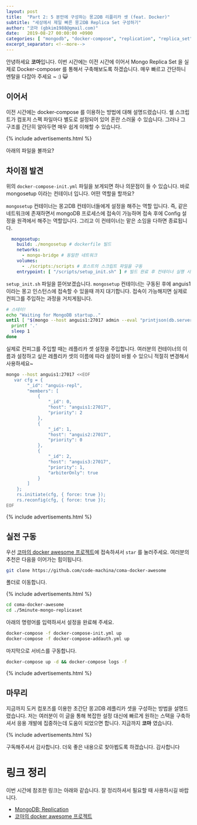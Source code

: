 ```yaml
---
layout: post
title:  "Part 2: 5 분만에 구성하는 몽고DB 리플리카 셋 (feat. Docker)"
subtitle: "세상에서 제일 빠른 몽고DB Replica Set 구성하기"
author: "코마 (gbkim1988@gmail.com)"
date:   2019-08-27 00:00:00 +0900
categories: [ "mongodb", "docker-compose", "replication", "replica_set"]
excerpt_separator: <!--more-->
---
```


안녕하세요 **코마**입니다. 이번 시간에는 이전 시간에 이어서 Mongo Replica Set 을 실제로 Docker-composer 를 통해서 구축해보도록 하겠습니다. 매우 빠르고 간단하니 멘탈을 다잡아 주세요 ~ :) 😺

<!--more-->

## 이어서

이전 시간에는 docker-compose 를 이용하는 방법에 대해 설명드렸습니다. 쉘 스크립트가 컴포저 스펙 파일마다 별도로 설정되어 있어 혼란 스러울 수 있습니다. 그러나 그 구조를 간단히 알아두면 매우 쉽게 이해할 수 있습니다.

{% include advertisements.html %}

아래의 파일을 볼까요?

<script src="https://gist.github.com/code-machina/8e93b30a8384699485e7e12d39be3d95.js"></script>

## 차이점 발견

위의 `docker-compose-init.yml` 파일을 보게되면 하나 의문점이 들 수 있습니다. 바로 mongosetup 이라는 컨테이너 입니다. 어떤 역할을 할까요?

`mongosetup` 컨테이너는 몽고DB 컨테이너들에게 설정을 해주는 역할 입니다. 즉, 같은 네트워크에 존재하면서 mongoDB 프로세스에 접속이 가능하며 접속 후에 Config 설정을 원격에서 해주는 역할입니다. 그리고 이 컨테이너는 맡은 소임을 다하면 종료됩니다. 

```yml
  mongosetup:
    build: ./mongosetup # dockerfile 빌드
    networks:
      - mongo-bridge # 동일한 네트워크
    volumes:
      - ./scripts:/scripts # 호스트의 스크립트 파일을 구동
    entrypoint: [ "/scripts/setup_init.sh" ] # 빌드 완료 후 컨테이너 실행 시 컨피그 주입을 실행
```

`setup_init.sh` 파일을 뜯어보겠습니다. `mongosetup` 컨테이너는 구동된 후에 anguis1 이라는 몽고 인스턴스에 접속할 수 있을때 까지 대기합니다. 접속이 가능해지면 실제로 컨피그를 주입하는 과정을 거치게됩니다.

```bash
# 스테이!
echo "Waiting for MongoDB startup.."
until [ "$(mongo --host anguis1:27017 admin --eval "printjson(db.serverStatus())" | grep uptime | head -1)" ]; do
  printf '.'
  sleep 1
done
```

실제로 컨피그를 주입할 때는 레플리카 셋 설정을 주입합니다. 여러분의 컨테이너의 이름과 설정하고 싶은 레플리카 셋의 이름에 따라 설정이 바뀔 수 있으니 적절히 변경해서 사용하세요~

```bash
mongo --host anguis1:27017 <<EOF
   var cfg = {
        "_id": "anguis-repl",
        "members": [
            {
                "_id": 0,
                "host": "anguis1:27017",
                "priority": 2
            },
            {
                "_id": 1,
                "host": "anguis2:27017",
                "priority": 0
            },
            {
                "_id": 2,
                "host": "anguis3:27017",
                "priority": 1,
                "arbiterOnly": true
            }
        ]
    };
    rs.initiate(cfg, { force: true });
    rs.reconfig(cfg, { force: true });
EOF
```

{% include advertisements.html %}

## 실전 구동

우선 [코마의 docker awesome 프로젝트](https://github.com/code-machina/coma-docker-awesome)에 접속하셔서 `star` 를 눌러주세요. 여러분의 추천은 다음을 이어가는 힘이됩니다.

```bash
git clone https://github.com/code-machina/coma-docker-awesome
```

폴더로 이동합니다.

{% include advertisements.html %}

```bash
cd coma-docker-awesome
cd ./5minute-mongo-replicaset
```

아래의 명령어를 입력하셔서 설정을 완료해 주세요.

```bash
docker-compose -f docker-compose-init.yml up
docker-compose -f docker-compose-addauth.yml up
```

마지막으로 서비스를 구동합니다.

```bash
docker-compose up -d && docker-compose logs -f
```

{% include advertisements.html %}

## 마무리

지금까지 도커 컴포즈를 이용한 초간단 몽고DB 레플리카 셋을 구성하는 방법을 설명드렸습니다. 저는 여러분이 이 글을 통해 복잡한 설정 대신에 빠르게 원하는 스택을 구축하셔서 응용 개발에 집중하는데 도움이 되었으면 합니다. 지금까지 **코마** 였습니다.

{% include advertisements.html %}

구독해주셔서 감사합니다. 더욱 좋은 내용으로 찾아뵙도록 하겠습니다. 감사합니다

# 링크 정리

이번 시간에 참조한 링크는 아래와 같습니다. 잘 정리하셔서 필요할 때 사용하시길 바랍니다.

- [MongoDB: Replication](https://docs.mongodb.com/manual/replication/)
- [코마의 docker awesome 프로젝트](https://github.com/code-machina/coma-docker-awesome)
